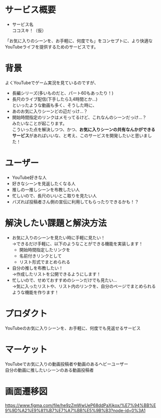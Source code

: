 # サービス概要
* サービス名  
  ココスキ！（仮）

「お気に入りのシーンを、お手軽に、何度でも」をコンセプトに、より快適なYouTubeライフを提供するためのサービスです。

# 背景
よくYouTubeでゲーム実況を見ているのですが、
- 長編シリーズ(多いものだと、パート60もあったり！)
- 長尺のライブ配信(下手したら3,4時間とか…)  
といったような動画も多く、そうした時に、
- あのお気に入りシーンどの辺だっけ…？
- 開始時間指定のリンクはメモってるけど、これなんのシーンだっけ…？  
みたいなことが起こります。  
こういった点を解決しつつ、かつ、**お気に入りシーンの共有なんかができるサービス**があればいいな、と考え、このサービスを開発したいと思いました！
# ユーザー
- YouTube好きな人
- 好きなシーンを見返したくなる人
- 推しの一推しシーンを布教したい人
- 忙しいので、長尺のいいとこ取りを見たい人
- バズれば投稿者さん側の宣伝に利用してもらったりできるかも！？

# 解決したい課題と解決方法
- お気に入りのシーンを見たい時に手軽に見たい！  
→できるだけ手軽に、以下のようなことができる機能を実装します！
  - 開始時間指定したリンクを
  - 名前付きリンクとして
  - リスト形式でまとめられる
- 自分の推しを布教したい！  
→作成したリストを公開できるようにします！
- 忙しいので、せめておすすめのシーンだけでも見たい…  
→気に入ったリストや、リスト内のリンクを、自分のページでまとめられるような機能を作ります！

# プロダクト
YouTubeのお気に入りシーンを、お手軽に、何度でも見返せるサービス

# マーケット
YouTubeでお気に入りの動画投稿者や動画のあるヘビーユーザー  
自分の動画に推したいシーンのある動画投稿者

# 画面遷移図
https://www.figma.com/file/he9zZmWwUeP68ddPaXjkox/%E7%94%BB%E9%9D%A2%E9%81%B7%E7%A7%BB%E5%9B%B3?node-id=0%3A1
